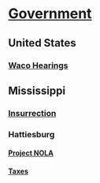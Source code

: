 
# [Government](#blog/pages/blog/govt/index)

## United States

### [Waco Hearings](#blog/pages/blog/govt/waco-hearings)

## Mississippi


### [Insurrection](#blog/pages/blog/govt/insurrection)

### Hattiesburg

#### [Project NOLA](#blog/pages/blog/govt/nola)


#### [Taxes](#blog/pages/blog/govt/taxes/index)

